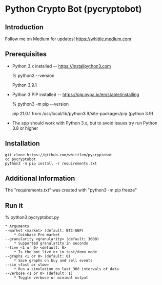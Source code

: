 # Python Crypto Bot (pycryptobot)

## Introduction

Follow me on Medium for updates!
https://whittle.medium.com

## Prerequisites

* Python 3.x installed -- https://installpython3.com

    % python3 --version
    
    Python 3.9.1
    
* Python 3 PIP installed -- https://pip.pypa.io/en/stable/installing

    % python3 -m pip --version
    
    pip 21.0.1 from /usr/local/lib/python3.9/site-packages/pip (python 3.9)

 * The app should work with Python 3.x, but to avoid issues try run Python 3.8 or higher

## Installation

    git clone https://github.com/whittlem/pycryptobot
    cd pycryptobot
    python3 -m pip install -r requirements.txt

## Additional Information

The "requirements.txt" was created with "python3 -m pip freeze"

## Run it

% python3 pycryptobot.py

    * Arguments
    --market <market> (default: BTC-GBP)
        * Coinbase Pro market
    --granularity <granularity> (default: 3600)
        * Supported granularity in seconds
    --live <1 or 0> <default: 0>
        * Is the bot live or in test/demo mode
    --graphs <1 or 0> (default: 0)
        * Save graphs on buy and sell events
    --sim <fast or slow>
        * Run a simulation on last 300 intervals of data
    --verbose <1 or 0> (default: 1)
        * Toggle verbose or minimal output
